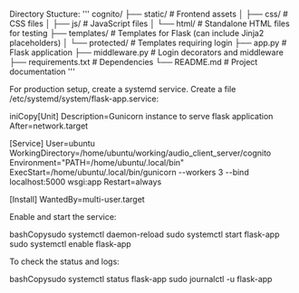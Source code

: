 Directory Stucture:
'''
cognito/
├── static/             # Frontend assets
│   ├── css/            # CSS files
│   ├── js/             # JavaScript files
│   └── html/           # Standalone HTML files for testing
├── templates/          # Templates for Flask (can include Jinja2 placeholders)
│   └── protected/      # Templates requiring login
├── app.py              # Flask application
├── middleware.py       # Login decorators and middleware
├── requirements.txt    # Dependencies
└── README.md           # Project documentation
'''


For production setup, create a systemd service. Create a file /etc/systemd/system/flask-app.service:

iniCopy[Unit]
Description=Gunicorn instance to serve flask application
After=network.target

[Service]
User=ubuntu
WorkingDirectory=/home/ubuntu/working/audio_client_server/cognito
Environment="PATH=/home/ubuntu/.local/bin"
ExecStart=/home/ubuntu/.local/bin/gunicorn --workers 3 --bind localhost:5000 wsgi:app
Restart=always

[Install]
WantedBy=multi-user.target

Enable and start the service:

bashCopysudo systemctl daemon-reload
sudo systemctl start flask-app
sudo systemctl enable flask-app

To check the status and logs:

bashCopysudo systemctl status flask-app
sudo journalctl -u flask-app

